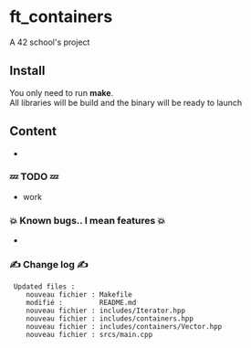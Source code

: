 # ft_containers
A 42 school's project  

## Install  
You only need to run **make**.  
All libraries will be build and the binary will be ready to launch  

## Content
*      

### :zzz: TODO :zzz:  
* work   

### :boom: Known bugs.. I mean features :boom:  
*   
  

### :writing_hand: Change log :writing_hand:  


	 Updated files :  
        nouveau fichier : Makefile
        modifié :         README.md
        nouveau fichier : includes/Iterator.hpp
        nouveau fichier : includes/containers.hpp
        nouveau fichier : includes/containers/Vector.hpp
        nouveau fichier : srcs/main.cpp

